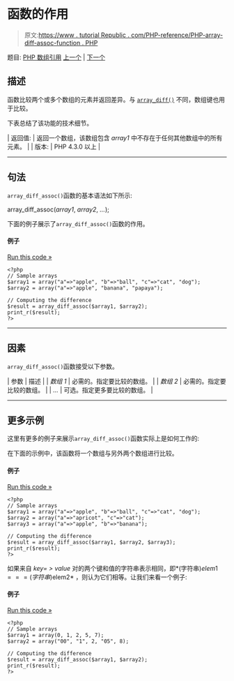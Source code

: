 # 函数的作用

> 原文:[https://www . tutorial Republic . com/PHP-reference/PHP-array-diff-assoc-function . PHP](https://www.tutorialrepublic.com/php-reference/php-array-diff-assoc-function.php)

题目: [PHP 数组引用](php-array-functions.php) [上一个](php-array-diff-function.php) | [下一个](php-array-diff-key-function.php)

## 描述

函数比较两个或多个数组的元素并返回差异。与 [`array_diff()`](php-array-diff-function.php) 不同，数组键也用于比较。

下表总结了该功能的技术细节。

| 返回值: | 返回一个数组，该数组包含 *array1* 中不存在于任何其他数组中的所有元素。 |
| 版本: | PHP 4.3.0 以上 |

* * *

## 句法

`array_diff_assoc()`函数的基本语法如下所示:

array_diff_assoc(*array1*, *array2*, *...*);

下面的例子展示了`array_diff_assoc()`函数的作用。

#### 例子

[Run this code »](../codelab.php?topic=php&file=difference-between-two-arrays-with-key-check "Run this code to view the output")

```
<?php
// Sample arrays
$array1 = array("a"=>"apple", "b"=>"ball", "c"=>"cat", "dog");
$array2 = array("a"=>"apple", "banana", "papaya");

// Computing the difference
$result = array_diff_assoc($array1, $array2);
print_r($result);
?>
```

* * *

## 因素

`array_diff_assoc()`函数接受以下参数。

| 参数 | 描述 |
| *数组 1* | 必需的。指定要比较的数组。 |
| *数组 2* | 必需的。指定要比较的数组。 |
| *...* | 可选。指定更多要比较的数组。 |

* * *

## 更多示例

这里有更多的例子来展示`array_diff_assoc()`函数实际上是如何工作的:

在下面的示例中，该函数将一个数组与另外两个数组进行比较。

#### 例子

[Run this code »](../codelab.php?topic=php&file=difference-between-three-arrays-with-key-check "Run this code to view the output")

```
<?php
// Sample arrays
$array1 = array("a"=>"apple", "b"=>"ball", "c"=>"cat", "dog");
$array2 = array("a"=>"apricot", "c"=>"cat");
$array3 = array("a"=>"apple", "b"=>"banana");

// Computing the difference
$result = array_diff_assoc($array1, $array2, $array3);
print_r($result);
?>
```

如果来自 *key= > value* 对的两个键和值的字符串表示相同，即*(字符串)$elem1 ===(字符串)$elem2* ，则认为它们相等。让我们来看一个例子:

#### 例子

[Run this code »](../codelab.php?topic=php&file=difference-of-arrays-having-elements-of-different-types "Run this code to view the output")

```
<?php
// Sample arrays
$array1 = array(0, 1, 2, 5, 7);
$array2 = array("00", "1", 2, "05", 8);

// Computing the difference
$result = array_diff_assoc($array1, $array2);
print_r($result);
?>
```